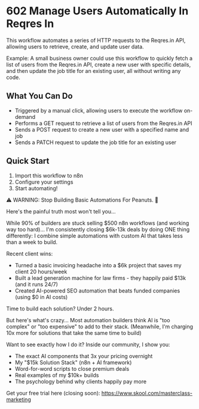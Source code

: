# 602 Manage Users Automatically In Reqres In

This workflow automates a series of HTTP requests to the Reqres.in API, allowing users to retrieve, create, and update user data.

Example: A small business owner could use this workflow to quickly fetch a list of users from the Reqres.in API, create a new user with specific details, and then update the job title for an existing user, all without writing any code.

## What You Can Do
- Triggered by a manual click, allowing users to execute the workflow on-demand
- Performs a GET request to retrieve a list of users from the Reqres.in API
- Sends a POST request to create a new user with a specified name and job
- Sends a PATCH request to update the job title for an existing user

## Quick Start
1. Import this workflow to n8n
2. Configure your settings
3. Start automating!

⚠️ WARNING: Stop Building Basic Automations For Peanuts. 🚫

Here's the painful truth most won't tell you...

While 90% of builders are stuck selling $500 n8n workflows (and working way too hard)...
I'm consistently closing $6k-13k deals by doing ONE thing differently:
I combine simple automations with custom AI that takes less than a week to build.

Recent client wins:
* Turned a basic invoicing headache into a $6k project that saves my client 20 hours/week
* Built a lead generation machine for law firms - they happily paid $13k (and it runs 24/7)
* Created AI-powered SEO automation that beats funded companies (using $0 in AI costs)

Time to build each solution? Under 2 hours.

But here's what's crazy...
Most automation builders think AI is "too complex" or "too expensive" to add to their stack.
(Meanwhile, I'm charging 10x more for solutions that take the same time to build)

Want to see exactly how I do it?
Inside our community, I show you:
* The exact AI components that 3x your pricing overnight
* My "$15k Solution Stack" (n8n + AI framework)
* Word-for-word scripts to close premium deals
* Real examples of my $10k+ builds
* The psychology behind why clients happily pay more

Get your free trial here (closing soon): https://www.skool.com/masterclass-marketing
